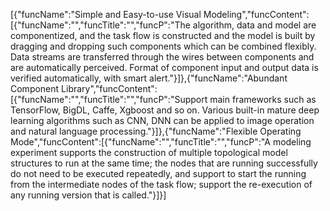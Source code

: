 [{"funcName":"Simple and Easy-to-use Visual Modeling","funcContent":[{"funcName":"","funcTitle":"","funcP":"The algorithm, data and model are componentized, and the task flow is constructed and the model is built by dragging and dropping such components which can be combined flexibly. Data streams are transferred through the wires between components and are automatically perceived. Format of component input and output data is verified automatically, with smart alert."}]},{"funcName":"Abundant Component Library","funcContent":[{"funcName":"","funcTitle":"","funcP":"Support main frameworks such as TensorFlow, BigDL, Caffe, Xgboost and so on. Various built-in mature deep learning algorithms such as CNN, DNN can be applied to image operation and natural language processing."}]},{"funcName":"Flexible Operating Mode","funcContent":[{"funcName":"","funcTitle":"","funcP":"A modeling experiment supports the construction of multiple topological model structures to run at the same time; the nodes that are running successfully do not need to be executed repeatedly, and support to start the running from the intermediate nodes of the task flow; support the re-execution of any running version that is called."}]}]
